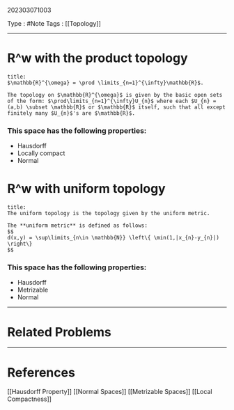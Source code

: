 202303071003

Type : #Note
Tags : [[Topology]]

---
# R^w with the product topology
```ad-note
title:
$\mathbb{R}^{\omega} = \prod \limits_{n=1}^{\infty}\mathbb{R}$. 

The topology on $\mathbb{R}^{\omega}$ is given by the basic open sets of the form: $\prod\limits_{n=1}^{\infty}U_{n}$ where each $U_{n} = (a,b) \subset \mathbb{R}$ or $\mathbb{R}$ itself, such that all except finitely many $U_{n}$'s are $\mathbb{R}$.
```

### This space has the following properties:
- Hausdorff
- Locally compact
- Normal

# R^w with uniform topology
```ad-note
title:
The uniform topology is the topology given by the uniform metric.

The **uniform metric** is defined as follows:
$$
d(x,y) = \sup\limits_{n\in \mathbb{N}} \left\{ \min(1,|x_{n}-y_{n}|) \right\} 
$$

```

### This space has the following properties:
- Hausdorff
- Metrizable
- Normal

---
# Related Problems

---
# References
[[Hausdorff Property]]
[[Normal Spaces]]
[[Metrizable Spaces]]
[[Local Compactness]]


